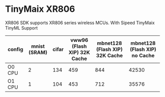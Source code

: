 # TinyMaix XR806

XR806 SDK supports XR806 series wireless MCUs. With Sipeed TinyMaix TinyML Support

| config | mnist (SRAM) | cifar | vww96 (Flash XIP) 32K Cache | mbnet128 (Flash XIP) 32K Cache | mbnet128 (Flash XIP) no Cache |
| ------ | ------------ | ----- | --------------------------- | ------------------------------ | ----------------------------- |
| O0 CPU | 2            | 134   | 459                         | 844                            | 42530                         |
| O1 CPU | 1            | 104   | 453                         | 712                            | 35576                         |
